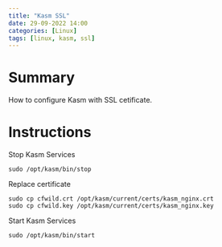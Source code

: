```yaml
---
title: "Kasm SSL"
date: 29-09-2022 14:00
categories: [Linux]
tags: [linux, kasm, ssl]
---
```



# Summary
How to configure Kasm with SSL cetificate. 

# Instructions

Stop Kasm Services
```shell
sudo /opt/kasm/bin/stop
```

Replace certificate
```shell
sudo cp cfwild.crt /opt/kasm/current/certs/kasm_nginx.crt
sudo cp cfwild.key /opt/kasm/current/certs/kasm_nginx.key
```
Start Kasm Services
```shell
sudo /opt/kasm/bin/start
```